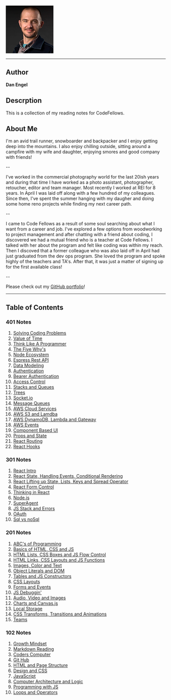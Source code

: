 ![](Dan_Engel_2020_lowres2.jpg) 

---

## Author

**Dan Engel**

## Descrption

This is a collection of my reading notes for CodeFellows.

## About Me

I'm an avid trail runner, snowboarder and backpacker and I enjoy getting deep into the mountains. I also enjoy chilling outside, sitting around a campfire with my wife and daughter, enjoying smores and good company with friends!

--

I've worked in the commercial photography world for the last 20ish years and during that time I have worked as a photo assistant, photographer, retoucher, editor and team manager. Most recently I worked at REI for 8 years. In April I was laid off along with a few hundred of my colleagues. Since then, I've spent the summer hanging with my daugher and doing some home reno projects while finding my next career path.

--

I came to Code Fellows as a result of some soul searching about what I want from a career and job. I've explored a few options from woodworking to project management and after chatting with a friend about coding, I discovered we had a mutual friend who is a teacher at Code Fellows. I talked with her about the program and felt like coding was within my reach. Then I discoved that a former colleague who was also laid off in April had just graduated from the dev ops program. She loved the program and spoke highly of the teachers and TA's. After that, it was just a matter of signing up for the first available class!

--

Please check out my [GitHub portfolio](https://github.com/daneng1)!

---

## Table of Contents

### 401 Notes

1. [Solving Coding Problems](401-notes/solving_coding_problems.md)
1. [Value of Time](401-notes/Value_of_time.md)
1. [Think Like A Programmer](401-notes/Think_Like_A_Progremmer.md)
1. [The Five Why's](401-notes/The_5_Whys.md)
1. [Node Ecosystem](401-notes/Node_Ecosystem.md)
1. [Espress Rest API](401-notes/Express-REST-API.md)
1. [Data Modeling](401-notes/data-modeling.md)
1. [Authentication](401-notes/authentication.md)
1. [Bearer Authentication](401-notes/bearer_auth.md)
1. [Access Control](401-notes/access-control.md)
1. [Stacks and Queues](401-notes/stacks-queues.md)
1. [Trees](401-notes/trees.md)
1. [Socket.io](401-notes/socket.io.md)
1. [Message Queues](401-notes/message-queues.md)
1. [AWS Cloud Services](401-notes/aws-cloud-services.md)
1. [AWS S3 and Lamdba](401-notes/aws-s3-lambda.md)
1. [AWS DynamoDB, Lambda and Gateway](401-notes/aws-api-dynamo-lambda.md)
1. [AWS Events](401-notes/aws-events.md)
1. [Component Based UI](401-notes/ComponentBasedUI.md)
1. [Props and State](401-notes/PropsAndState.md)
1. [React Routing](401-notes/react-routing.md)
1. [React Hooks](401-notes/hooks.md)

### 301 Notes

1. [React Intro](301-notes/react.md)
1. [React State, Handling Events, Conditional Rendering](301-notes/react-state-events-rendering.md)
1. [React Lifting up State, Lists, Keys and Spread Operator](301-notes/react-state-lists-keys.md)
1. [React Form Control](301-notes/react-forms.md)
1. [Thinking in React](301-notes/react-thinking.md)
1. [Node.js](301-notes/node-intro.md)
1. [SuperAgent](301-notes/superagent_regex.md)
1. [JS Stack and Errors](301-notes/javascript-call-stack.md)
1. [OAuth](301-notes/oauth.md)
1. [Sql vs noSql](301-notes/sql-vs-noSql.md)

### 201 Notes

1. [ABC's of Programming](/201-notes/class-01.md)
1. [Basics of HTML, CSS and JS](/201-notes/basics_html_css_js.md)
1. [HTML Lists, CSS Boxes and JS Flow Control](/201-notes/htmlLists_cssBoxes_jsFlowControl.md)
1. [HTML Links, CSS Layouts and JS Functions](201-notes/htmlLinks_jsFunctions_cssLayouts.md)
1. [Images, Color and Text](201-notes/images_color_text.md)
1. [Object Literals and DOM](201-notes/Object_Literals_DOM.md)
1. [Tables and JS Constructors](201-notes/tables_JSconstructors.md)
1. [CSS Layouts](201-notes/css_layouts.md)
1. [Forms and Events](201-notes/forms_events.md)
1. [JS Debuggin'](201-notes/JS_Debugging.md)
1. [Audio, Video and Images](201-notes/audio_video_images.md)
1. [Charts and Canvas.js](201-notes/chart_canvas.md)
1. [Local Storage](201-notes/local_storage.md)
1. [CSS Transforms, Transitions and Animations](201-notes/css_transforms_transitions_animations.md)
1. [Teams](201-notes/teams.md)

### 102 Notes

1. [Growth Mindset](/102-notes/growth_mindset.md)
1. [Markdown Reading](/102-notes/markdown.md)
1. [Coders Computer](/102-notes/coders_computer.md)
1. [Git Hub](/102-notes/github.md)
1. [HTML and Page Structure](/102-notes/html_pagestructure.md)
1. [Design and CSS](/102-notes/css.md)
1. [JavaScript](/102-notes/javascript.md)
1. [Computer Architecture and Logic](/102-notes/computers.md)
1. [Programming with JS](/102-notes/programming_JS.md)
1. [Loops and Operators](/102-notes/loops_operation.md)
